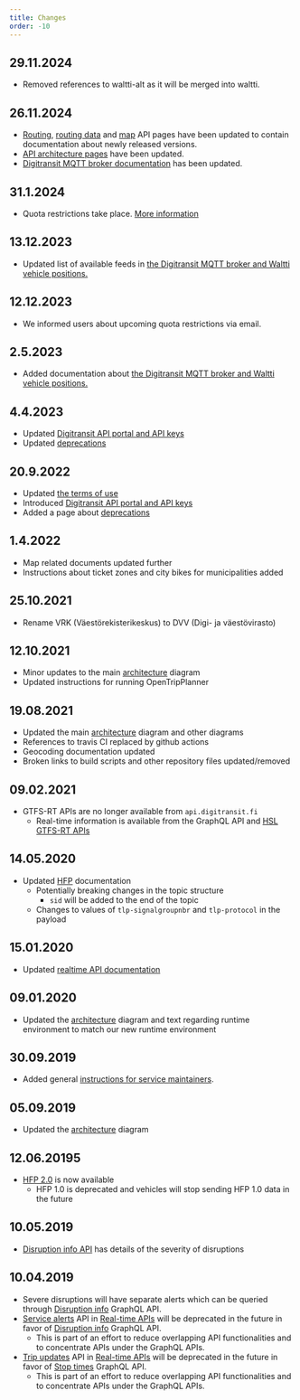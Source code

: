 ```yaml
---
title: Changes
order: -10
---
```

## 29.11.2024

- Removed references to waltti-alt as it will be merged into waltti.

## 26.11.2024

- [Routing](../apis/1-routing-api/), [routing data](../apis/2-routing-data-api/) and [map](../apis/4-map-api/) API pages have been updated to contain documentation about newly released versions.
- [API architecture pages](../architecture/x-apis/) have been updated.
- [Digitransit MQTT broker documentation](../apis/5-realtime-api/vehicle-positions/digitransit-mqtt/) has been updated.

## 31.1.2024

- Quota restrictions take place. [More information](../api-registration/#quota-and-rate-limiting) 

## 13.12.2023

- Updated list of available feeds in [the Digitransit MQTT broker and Waltti vehicle positions.](../apis/5-realtime-api/vehicle-positions/)

## 12.12.2023

- We informed users about upcoming quota restrictions via email.

## 2.5.2023

- Added documentation about [the Digitransit MQTT broker and Waltti vehicle positions.](../apis/5-realtime-api/vehicle-positions/)

## 4.4.2023

- Updated [Digitransit API portal and API keys](../api-registration)
- Updated [deprecations](../deprecations)

## 20.9.2022

- Updated [the terms of use](../apis/7-terms-of-use)
- Introduced [Digitransit API portal and API keys](../api-registration)
- Added a page about [deprecations](../deprecations)

## 1.4.2022

- Map related documents updated further
- Instructions about ticket zones and city bikes for municipalities added

## 25.10.2021
- Rename VRK (Väestörekisterikeskus) to DVV (Digi- ja väestövirasto)

## 12.10.2021

- Minor updates to the main [architecture](../architecture) diagram
- Updated instructions for running OpenTripPlanner

## 19.08.2021

- Updated the main [architecture](../architecture) diagram and other diagrams
- References to travis CI replaced by github actions
- Geocoding documentation updated
- Broken links to build scripts and other repository files updated/removed

## 09.02.2021

- GTFS-RT APIs are no longer available from `api.digitransit.fi`
  - Real-time information is available from the GraphQL API and [HSL GTFS-RT APIs](https://hsldevcom.github.io/gtfs_rt/)

## 14.05.2020

- Updated [HFP](../apis/5-realtime-api/vehicle-positions/high-frequency-positioning/) documentation
  - Potentially breaking changes in the topic structure
    - `sid` will be added to the end of the topic
  - Changes to values of `tlp-signalgroupnbr` and `tlp-protocol` in the payload

## 15.01.2020

- Updated [realtime API documentation](../apis/5-realtime-api/)

## 09.01.2020

- Updated the [architecture](../architecture) diagram and text regarding runtime environment to match our new runtime environment

## 30.09.2019

 - Added general [instructions for service maintainers](../../services/).

## 05.09.2019

- Updated the [architecture](../architecture) diagram

## 12.06.20195

- [HFP 2.0](../apis/5-realtime-api/vehicle-positions/high-frequency-positioning/) is now available
  - HFP 1.0 is deprecated and vehicles will stop sending HFP 1.0 data in the future

## 10.05.2019

- [Disruption info API](../apis/1-routing-api/disruption-info/#query-disruptions-and-their-severity-levels) has details of the severity of disruptions

## 10.04.2019

 - Severe disruptions will have separate alerts which can be queried through [Disruption info](..apis/1-routing-api/disruption-info/) GraphQL API.
 - [Service alerts](../apis/5-realtime-api/service-alerts/) API in [Real-time APIs](../apis/5-realtime-api/) will be deprecated in the future in favor of [Disruption info](..apis/1-routing-api/disruption-info/) GraphQL API.
   - This is part of an effort to reduce overlapping API functionalities and to concentrate APIs under the GraphQL APIs.
 - [Trip updates](../apis/5-realtime-api/trip-updates/) API in [Real-time APIs](../apis/5-realtime-api/) will be deprecated in the future in favor of [Stop times](../apis/1-routing-api/stops/) GraphQL API.
   - This is part of an effort to reduce overlapping API functionalities and to concentrate APIs under the GraphQL APIs.
